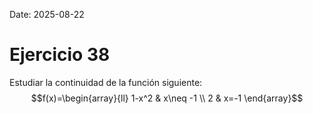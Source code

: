 Date: 2025-08-22

# Ejercicio 38


Estudiar la continuidad de la función siguiente:
$$f(x)=\begin{array}{ll}
1-x^2 & x\neq -1 \\
2 & x=-1
\end{array}$$